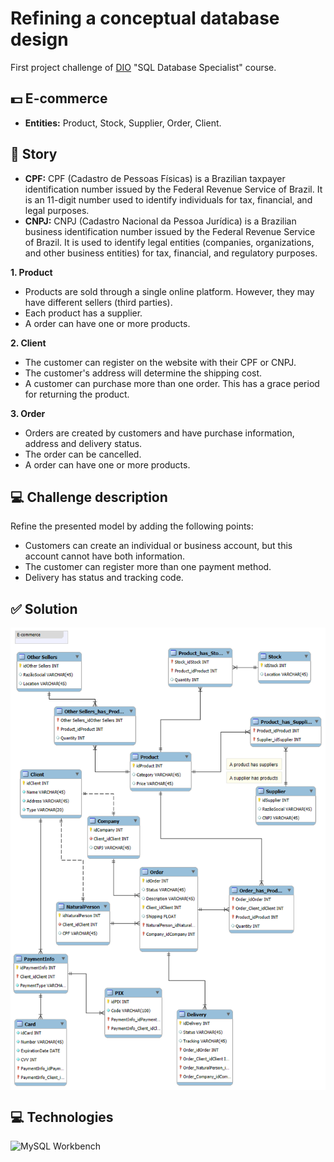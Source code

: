 # Refining a conceptual database design 

First project challenge of [DIO](https://www.dio.me/) "SQL Database Specialist" course.

## 💵 E-commerce 

- **Entities:** Product, Stock, Supplier, Order, Client. 

## 📖 Story

- **CPF:** CPF (Cadastro de Pessoas Físicas) is a Brazilian taxpayer identification number issued by the Federal Revenue Service of Brazil. It is an 11-digit number used to identify individuals for tax, financial, and legal purposes.
- **CNPJ:** CNPJ (Cadastro Nacional da Pessoa Jurídica) is a Brazilian business identification number issued by the Federal Revenue Service of Brazil. It is used to identify legal entities (companies, organizations, and other business entities) for tax, financial, and regulatory purposes.

**1. Product**

- Products are sold through a single online platform. However, they may have different sellers (third parties).
- Each product has a supplier.
- A order can have one or more products.

**2. Client**

- The customer can register on the website with their CPF or CNPJ. 
- The customer's address will determine the shipping cost.
- A customer can purchase more than one order. This has a grace period for returning the product.

**3. Order**

- Orders are created by customers and have purchase information, address and delivery status.
- The order can be cancelled.
- A order can have one or more products. 

## 💻 Challenge description 
 
Refine the presented model by adding the following points:

- Customers can create an individual or business account, but this account cannot have both information.
- The customer can register more than one payment method.
- Delivery has status and tracking code.

## ✅ Solution

<img align="center" src="https://github.com/pedrobinelo/Database-modeling-Ecommerce/blob/main/ecommerce.png" width=""/> 

## 💻 Technologies 

![MySQL Workbench](https://img.shields.io/badge/MySQL%20Workbench-ffffff?style=for-the-badge&logo=mysql&logoColor=black)

